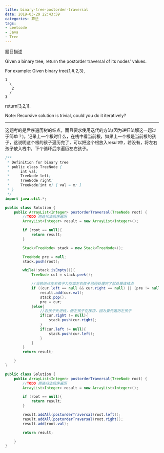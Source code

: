 ```yaml
---
title: binary-tree-postorder-traversal
date: 2019-03-29 22:43:59
categories: 算法
tags:
- Leetcode
- Java
- Tree
---
```

题目描述

Given a binary tree, return the postorder traversal of its nodes' values.

For example:
Given binary tree{1,#,2,3},

```
1
  \
   2
  /
3
```

return[3,2,1].

Note: Recursive solution is trivial, could you do it iteratively?
<!--more-->
---

这题考的是后序遍历树的结点，而且要求使用迭代的方法(因为递归法解这一题过于简单？)。记录上一个根时什么，在栈中看当前根，如果上一个根是当前根的孩子，这说明这个根的孩子遍历完了，可以把这个根放入result中，若没有，将左右孩子放入栈中，下个循环后序遍历左右孩子。


```java
/**
 * Definition for binary tree
 * public class TreeNode {
 *     int val;
 *     TreeNode left;
 *     TreeNode right;
 *     TreeNode(int x) { val = x; }
 * }
 */
import java.util.*;

public class Solution {
    public ArrayList<Integer> postorderTraversal(TreeNode root) {
        //TODO 用迭代法后序遍历
        ArrayList<Integer> result = new ArrayList<Integer>();

        if (root == null){
            return result;
        }

        Stack<TreeNode> stack = new Stack<TreeNode>();

        TreeNode pre = null;
        stack.push(root);

        while(!stack.isEmpty()){
            TreeNode cul = stack.peek();

            //当前结点左右孩子为空或左右孩子已经处理完了就处理该结点
            if ((cur.left == null && cur.right == null) || (pre != null && (pre == cur.left || pre == cur.right))){
                result.add(cur.val);
                stack.pop();
                pre = cur;
            }else{
                //右孩子先进栈，使左孩子在栈顶，因为要先遍历左孩子
                if(cur.right != null){
                    stack.push(cur.right);
                }
                if(cur.left != null){
                    stack.push(cur.left);
                }
            }
        }
        return result;

    }
}

public class Solution {
    public ArrayList<Integer> postorderTraversal(TreeNode root) {
        //TODO 用递归法后序遍历
        ArrayList<Integer> result = new ArrayList<Integer>();

        if (root == null){
            return result;
        }

        result.addAll(postorderTraversal(root.left));
        result.addAll(postorderTraversal(root.right));
        result.add(root.val);

        return result;

    }
}
```